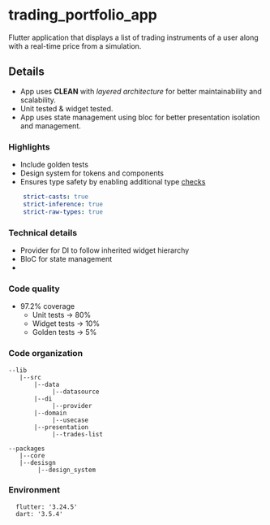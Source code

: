 # trading_portfolio_app

Flutter application that displays a list of trading instruments of a user along with a real-time
price from a simulation.

## Details

- App uses **CLEAN** with *layered architecture* for better maintainability and scalability.
- Unit tested & widget tested.
- App uses state management using bloc for better presentation isolation and management.

### Highlights

- Include golden tests
- Design system for tokens and components
- Ensures type safety by enabling additional type [checks](https://dart.dev/language/type-system)

```yaml
    strict-casts: true
    strict-inference: true
    strict-raw-types: true
```

### Technical details

- Provider for DI to follow inherited widget hierarchy
- BloC for state management
-

### Code quality

- 97.2% coverage
    - Unit tests -> 80%
    - Widget tests -> 10%
    - Golden tests -> 5%

### Code organization

```
--lib
   |--src
       |--data
       		|--datasource
       |--di
            |--provider
       |--domain
       		|--usecase
       |--presentation
       		|--trades-list
				
--packages
   |--core
   |--desisgn
        |--design_system
```

### Environment

```
  flutter: '3.24.5'
  dart: '3.5.4'
```
